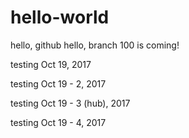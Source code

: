# hello-world
hello, github
  hello, branch 100 is coming!

  testing Oct 19, 2017

  testing Oct 19 - 2, 2017

  testing Oct 19 - 3 (hub), 2017

  testing Oct 19 - 4, 2017
